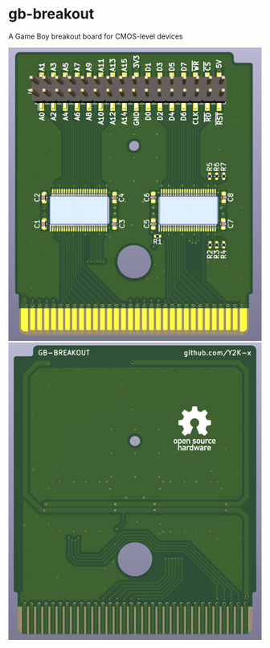 # gb-breakout
A Game Boy breakout board for CMOS-level devices

![Front](https://github.com/Y2K-x/gb-breakout/raw/main/img/render_front.png)
![Back](https://github.com/Y2K-x/gb-breakout/raw/main/img/render_back.png)